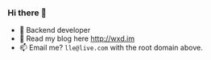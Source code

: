 ### Hi there 👋


- 🔭 Backend developer
- 💬 Read my blog here http://wxd.im
- 📫 Email me? `lle@live.com` with the root domain above.

